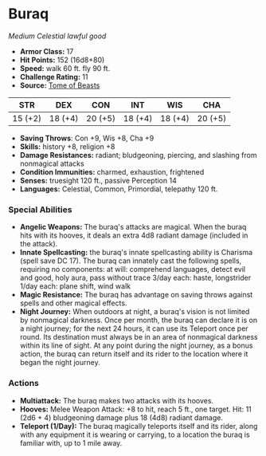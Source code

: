 # Buraq

*Medium* *Celestial* *lawful good*

- **Armor Class:** 17
- **Hit Points:** 152 (16d8+80)
- **Speed:** walk 60 ft. fly 90 ft.
- **Challenge Rating:** 11
- **Source:** [Tome of Beasts](https://koboldpress.com/kpstore/product/tome-of-beasts-for-5th-edition-print/)

| STR | DEX | CON | INT | WIS | CHA |
| --- | --- | --- | --- | --- | --- |
| 15 (+2) | 18 (+4) | 20 (+5) | 18 (+4) | 18 (+4) | 20 (+5) |

- **Saving Throws**: Con +9, Wis +8, Cha +9
- **Skills:** history +8, religion +8
- **Damage Resistances:** radiant; bludgeoning, piercing, and slashing from nonmagical attacks
- **Condition Immunities:** charmed, exhaustion, frightened
- **Senses:** truesight 120 ft., passive Perception 14
- **Languages:** Celestial, Common, Primordial, telepathy 120 ft.
### Special Abilities
- **Angelic Weapons:** The buraq's attacks are magical. When the buraq hits with its hooves, it deals an extra 4d8 radiant damage (included in the attack).
- **Innate Spellcasting:** the buraq's innate spellcasting ability is Charisma (spell save DC 17). The buraq can innately cast the following spells, requiring no components:  at will: comprehend languages, detect evil and good, holy aura, pass without trace  3/day each: haste, longstrider  1/day each: plane shift, wind walk
- **Magic Resistance:** The buraq has advantage on saving throws against spells and other magical effects.
- **Night Journey:** When outdoors at night, a buraq's vision is not limited by nonmagical darkness. Once per month, the buraq can declare it is on a night journey; for the next 24 hours, it can use its Teleport once per round. Its destination must always be in an area of nonmagical darkness within its line of sight. At any point during the night journey, as a bonus action, the buraq can return itself and its rider to the location where it began the night journey.
### Actions
- **Multiattack:** The buraq makes two attacks with its hooves.
- **Hooves:** Melee Weapon Attack: +8 to hit, reach 5 ft., one target. Hit: 11 (2d6 + 4) bludgeoning damage plus 18 (4d8) radiant damage.
- **Teleport (1/Day):** The buraq magically teleports itself and its rider, along with any equipment it is wearing or carrying, to a location the buraq is familiar with, up to 1 mile away.
